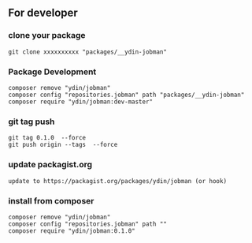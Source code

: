 ## For developer

### clone your package
```
git clone xxxxxxxxxx "packages/__ydin-jobman"
```

### Package Development
```
composer remove "ydin/jobman"
composer config "repositories.jobman" path "packages/__ydin-jobman"
composer require "ydin/jobman:dev-master"
```

### git tag push
```
git tag 0.1.0  --force
git push origin --tags  --force
```

### update packagist.org
```
update to https://packagist.org/packages/ydin/jobman (or hook)
```

### install from composer
```
composer remove "ydin/jobman"
composer config "repositories.jobman" path ""
composer require "ydin/jobman:0.1.0"
```
